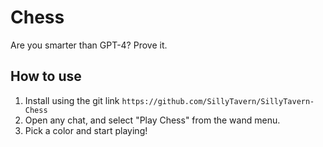 # Chess

Are you smarter than GPT-4? Prove it.

## How to use

1. Install using the git link `https://github.com/SillyTavern/SillyTavern-Chess`
2. Open any chat, and select "Play Chess" from the wand menu.
3. Pick a color and start playing!
